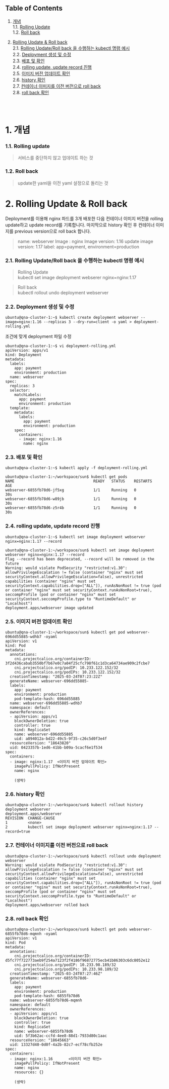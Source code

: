 ## Table of Contents

1. [개념](#1)<br>
  1.1. [Rolling Update](#1.1)<br>
  1.2. [Roll back](#1.2)<br>

2. [Rolling Update & Roll back](#2)<br>
  2.1. [Rolling Update/Roll back 을 수행하는 kubectl 명령 예시](#2.1)<br>
  2.2. [Deployment 생성 및 수정](#2.2)<br>
  2.3. [배포 및 확인](#2.3)<br>
  2.4. [rolling update, update record 진행](#2.4)<br>
  2.5. [이미지 버전 업데이트 확인](#2.5)<br>
  2.6. [history 확인](#2.6)<br>
  2.7. [컨테이너 이미지를 이전 버전으로 roll back](#2.7)<br>
  2.8. [roll back 확인](#2.8)<br>

<br>
<br>




# <div id='1'> 1. 개념

### <div id='1.1'> 1.1. Rolling update
> 서비스를 중단하지 않고 업데이트 하는 것

### <div id='1.2'> 1.2. Roll back
> update한 yaml을 이전 yaml 설정으로 돌리는 것


# <div id='2'> 2. Rolling Update & Roll back <br>

Deployment를 이용해 nginx 파드를 3개 배포한 다음 컨테이너 이미지 버전을 rolling update하고 update record를 기록합니다. 마지막으로 history 확인 후 컨테이너 이미지를 previous version으로 roll back 합니다.

> name: webserver
> Image : nginx
> Image version: 1.16
> update image version: 1.17
> label: app=payment, environment=production


### <div id='2.1'> 2.1. Rolling Update/Roll back 을 수행하는 kubectl 명령 예시 <br>

> Rolling Update <br> kubectl set image deployment webserer nginx=nginx:1.17 

> Roll back <br> kubectl rollout undo deployment webserver


### <div id='2.2'> 2.2. Deployment 생성 및 수정 <br>

```
ubuntu@qna-cluster-1:~$ kubectl create deployment webserver --image=nginx:1.16 --replicas 3 --dry-run=client -o yaml > deployment-rolling.yml
```

조건에 맞게 deployment 파일 수정
```
ubuntu@qna-cluster-1:~$ vi deployment-rolling.yml
apiVersion: apps/v1
kind: Deployment
metadata:
  labels:
    app: payment
    environment: production
  name: webserver
spec:
  replicas: 3
  selector:
    matchLabels:
      app: payment
      environment: production
  template:
    metadata:
      labels:
        app: payment
        environment: production
    spec:
      containers:
      - image: nginx:1.16
        name: nginx
```

### <div id='2.3'> 2.3. 배포 및 확인 <br>
```
ubuntu@qna-cluster-1:~$ kubectl apply -f deployment-rolling.yml

ubuntu@qna-cluster-1:~/workspace/sun$ kubectl get pods
NAME                                   READY   STATUS    RESTARTS       AGE
webserver-6855fb78d6-jf5xg             1/1     Running   0              30s
webserver-6855fb78d6-w89jb             1/1     Running   0              30s
webserver-6855fb78d6-z5r4b             1/1     Running   0              30s
```

### <div id='2.4'> 2.4. rolling update, update record 진행 <br>

```
ubuntu@qna-cluster-1:~$ kubectl set image deployment webserver nginx=nginx:1.17 --record

ubuntu@qna-cluster-1:~/workspace/sun$ kubectl set image deployment webserver nginx=nginx:1.17 --record
Flag --record has been deprecated, --record will be removed in the future
Warning: would violate PodSecurity "restricted:v1.30": allowPrivilegeEscalation != false (container "nginx" must set securityContext.allowPrivilegeEscalation=false), unrestricted capabilities (container "nginx" must set securityContext.capabilities.drop=["ALL"]), runAsNonRoot != true (pod or container "nginx" must set securityContext.runAsNonRoot=true), seccompProfile (pod or container "nginx" must set securityContext.seccompProfile.type to "RuntimeDefault" or "Localhost")
deployment.apps/webserver image updated
```


### <div id='2.5'> 2.5. 이미지 버전 업데이트 확인 <br>

```
ubuntu@qna-cluster-1:~/workspace/sun$ kubectl get pod webserver-696dd55885-wdhb7 -oyaml
apiVersion: v1
kind: Pod
metadata:
  annotations:
    cni.projectcalico.org/containerID: 3f2d436cabab3550bf7b67e0c7a04f25cfc798f61c1d3ca64734ae909c2fcbe7
    cni.projectcalico.org/podIP: 10.233.122.152/32
    cni.projectcalico.org/podIPs: 10.233.122.152/32
  creationTimestamp: "2025-03-24T07:23:22Z"
  generateName: webserver-696dd55885-
  labels:
    app: payment
    environment: production
    pod-template-hash: 696dd55885
  name: webserver-696dd55885-wdhb7
  namespace: default
  ownerReferences:
  - apiVersion: apps/v1
    blockOwnerDeletion: true
    controller: true
    kind: ReplicaSet
    name: webserver-696dd55885
    uid: a894012a-bd22-49c5-9f35-c26c5d0f3e4f
  resourceVersion: "18643820"
  uid: 0423357b-1ed6-41bb-b09a-5cacf6e1f534
spec:
  containers:
  - image: nginx:1.17  <이미지 버전 업데이트 확인>
    imagePullPolicy: IfNotPresent
    name: nginx

    (생략)
```



### <div id='2.6'> 2.6. history 확인 <br>

```
ubuntu@qna-cluster-1:~/workspace/sun$ kubectl rollout history deployment webserver
deployment.apps/webserver 
REVISION  CHANGE-CAUSE
1         <none>
2         kubectl set image deployment webserver nginx=nginx:1.17 --record=true
```

### <div id='2.7'> 2.7. 컨테이너 이미지를 이전 버전으로 roll back <br>
```
ubuntu@qna-cluster-1:~/workspace/sun$ kubectl rollout undo deployment webserver
Warning: would violate PodSecurity "restricted:v1.30": allowPrivilegeEscalation != false (container "nginx" must set securityContext.allowPrivilegeEscalation=false), unrestricted capabilities (container "nginx" must set securityContext.capabilities.drop=["ALL"]), runAsNonRoot != true (pod or container "nginx" must set securityContext.runAsNonRoot=true), seccompProfile (pod or container "nginx" must set securityContext.seccompProfile.type to "RuntimeDefault" or "Localhost")
deployment.apps/webserver rolled back
```

### <div id='2.8'> 2.8. roll back 확인 <br>
```
ubuntu@qna-cluster-1:~/workspace/sun$ kubectl get pods webserver-6855fb78d6-mqmnh -oyaml
apiVersion: v1
kind: Pod
metadata:
  annotations:
    cni.projectcalico.org/containerID: d5fc77f722773aeb9f254a7123f2f4186f96872775ecb41b86303c6dc8052e12
    cni.projectcalico.org/podIP: 10.233.98.189/32
    cni.projectcalico.org/podIPs: 10.233.98.189/32
  creationTimestamp: "2025-03-24T07:27:46Z"
  generateName: webserver-6855fb78d6-
  labels:
    app: payment
    environment: production
    pod-template-hash: 6855fb78d6
  name: webserver-6855fb78d6-mqmnh
  namespace: default
  ownerReferences:
  - apiVersion: apps/v1
    blockOwnerDeletion: true
    controller: true
    kind: ReplicaSet
    name: webserver-6855fb78d6
    uid: 5f3b62ac-ccfd-4ee8-88d1-7933d80c1aac
  resourceVersion: "18645663"
  uid: 13327d40-0d0f-4a2b-82c7-ecf78cfb252e
spec:
  containers:
  - image: nginx:1.16       <이미지 버전 확인>
    imagePullPolicy: IfNotPresent
    name: nginx
    resources: {}

    (생략)
```
